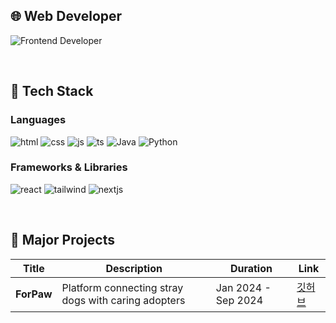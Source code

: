 ## 🌐 Web Developer
![Frontend Developer](https://img.shields.io/badge/Frontend%20Developer-%231E90FF?style=for-the-badge&logo=react&logoColor=white)

<br>

## 🚀 Tech Stack

### Languages
![html](https://img.shields.io/badge/HTML-239120?style=for-the-badge&logo=html5&logoColor=white)
![css](https://img.shields.io/badge/CSS-1572B6?style=for-the-badge&logo=css3&logoColor=white)
![js](https://img.shields.io/badge/JavaScript-F7DF1E?style=for-the-badge&logo=JavaScript&logoColor=white)
![ts](https://img.shields.io/badge/TypeScript-007ACC?style=for-the-badge&logo=typescript&logoColor=white)
![Java](https://img.shields.io/badge/java-%23ED8B00.svg?style=for-the-badge&logo=openjdk&logoColor=white)
![Python](https://img.shields.io/badge/python-3670A0?style=for-the-badge&logo=python&logoColor=ffdd54)

### Frameworks & Libraries
![react](https://img.shields.io/badge/React-20232A?style=for-the-badge&logo=react&logoColor=61DAFB)
![tailwind](https://img.shields.io/badge/Tailwind_CSS-38B2AC?style=for-the-badge&logo=tailwind-css&logoColor=white)
![nextjs](https://img.shields.io/badge/Next.js-000?logo=nextdotjs&logoColor=fff&style=for-the-badge)

<br>

## 📝 Major Projects
| Title | Description | Duration | Link |
|---|---|---|---|
| **ForPaw** | Platform connecting stray dogs with caring adopters | Jan 2024 - Sep 2024 | <a href="https://github.com/PickyPeople/ForPaw_FE-public-" title="깃허브">깃허브</a> |
<br>


<!--
  ## 📊 Github Analytics
  ![](http://github-profile-summary-cards.vercel.app/api/cards/profile-details?username=PickyPeople&theme=default)
  ![](http://github-profile-summary-cards.vercel.app/api/cards/repos-per-language?username=PickyPeople&theme=default)
  ![](http://github-profile-summary-cards.vercel.app/api/cards/most-commit-language?username=PickyPeople&theme=default)
  ![](http://github-profile-summary-cards.vercel.app/api/cards/stats?username=PickyPeople&theme=default)
  ![](http://github-profile-summary-cards.vercel.app/api/cards/productive-time?username=PickyPeople&theme=default&utcOffset=8)
-->


